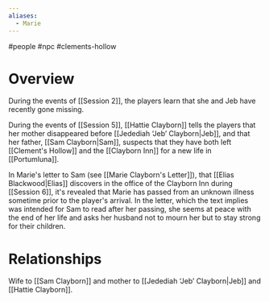 ```yaml
---
aliases:
  - Marie
---
```

#people #npc #clements-hollow 
# Overview
During the events of [[Session 2]], the players learn that she and Jeb have recently gone missing.

During the events of [[Session 5]], [[Hattie Clayborn]] tells the players that her mother disappeared before [[Jedediah ‘Jeb’ Clayborn|Jeb]], and that her father, [[Sam Clayborn|Sam]], suspects that they have both left [[Clement's Hollow]] and the [[Clayborn Inn]] for a new life in [[Portumluna]].

In Marie's letter to Sam (see [[Marie Clayborn's Letter]]), that [[Elias Blackwood|Elias]] discovers in the office of the Clayborn Inn during [[Session 6]], it's revealed that Marie has passed from an unknown illness sometime prior to the player's arrival. In the letter, which the text implies was intended for Sam to read after her passing, she seems at peace with the end of her life and asks her husband not to mourn her but to stay strong for their children.

# Relationships
Wife to [[Sam Clayborn]] and mother to [[Jedediah ‘Jeb’ Clayborn|Jeb]] and [[Hattie Clayborn]].
